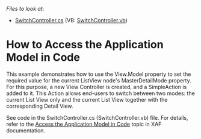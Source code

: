 <!-- default file list -->
*Files to look at*:

* [SwitchController.cs](./CS/HowToAccessApplicationModelInCode.Module.Win/SwitchController.cs) (VB: [SwitchController.vb](./VB/HowToAccessApplicationModelInCode.Module.Win/SwitchController.vb))
<!-- default file list end -->
# How to Access the Application Model in Code


<p>This example demonstrates how to use the View.Model property to set the required value for the current ListView node's MasterDetailMode property. For this purpose, a new View Controller is created, and a SimpleAction is added to it. This Action allows end-users to switch between two modes: the current List View only and the current List View together with the corresponding Detail View.</p>
<p>See code in the SwitchController.cs (SwitchController.vb) file. For details, refer to the <a href="http://documentation.devexpress.com/#Xaf/CustomDocument2810">Access the Application Model in Code</a> topic in XAF documentation.</p>

<br/>



